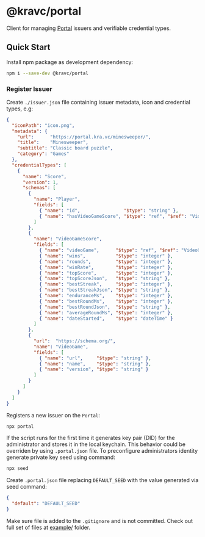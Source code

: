 # @kravc/portal

Client for managing [Portal](https://portal.kra.vc/) issuers and verifiable
credential types.

## Quick Start

Install npm package as development dependency:

```sh
npm i --save-dev @kravc/portal
```

### Register Issuer

Create `./issuer.json` file containing issuer metadata, icon and credential
types, e.g:

```json
{
  "iconPath": "icon.png",
  "metadata": {
    "url":      "https://portal.kra.vc/minesweeper/",
    "title":    "Minesweeper",
    "subtitle": "Classic board puzzle",
    "category": "Games"
  },
  "credentialTypes": [
    {
      "name": "Score",
      "version": 1,
      "schemas": [
        {
          "name": "Player",
          "fields": [
            { "name": "id",                "$type": "string" },
            { "name": "hasVideoGameScore", "$type": "ref", "$ref": "VideoGameScore" }
          ]
        },
        {
          "name": "VideoGameScore",
          "fields": [
            { "name": "videoGame",      "$type": "ref", "$ref": "VideoGame" },
            { "name": "wins",           "$type": "integer" },
            { "name": "rounds",         "$type": "integer" },
            { "name": "winRate",        "$type": "integer" },
            { "name": "topScore",       "$type": "integer" },
            { "name": "topScoreJson",   "$type": "string" },
            { "name": "bestStreak",     "$type": "integer" },
            { "name": "bestStreakJson", "$type": "string" },
            { "name": "enduranceMs",    "$type": "integer" },
            { "name": "bestRoundMs",    "$type": "integer" },
            { "name": "bestRoundJson",  "$type": "string" },
            { "name": "averageRoundMs", "$type": "integer" },
            { "name": "dateStarted",    "$type": "dateTime" }
          ]
        },
        {
          "url":  "https://schema.org/",
          "name": "VideoGame",
          "fields": [
            { "name": "url",     "$type": "string" },
            { "name": "name",    "$type": "string" },
            { "name": "version", "$type": "string" }
          ]
        }
      ]
    }
  ]
}
```

Registers a new issuer on the `Portal`:

```sh
npx portal
```

If the script runs for the first time it generates key pair (DID) for the
administrator and stores it in the local keychain. This behavior could be
overriden by using `.portal.json` file. To preconfigure administrators identity
generate private key seed using command:

```sh
npx seed
```

Create `.portal.json` file replacing `DEFAULT_SEED` with the value generated
via seed command:

```json
{
  "default": "DEFAULT_SEED"
}
```

Make sure file is added to the `.gitignore` and is not committed. Check out
full set of files at [example/](/example) folder.
